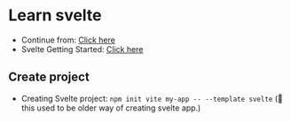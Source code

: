 # Learn svelte

- Continue from: [Click here](https://svelte.dev/tutorial/component-events)
- Svelte Getting Started: [Click here](https://svelte.dev/docs#getting-started)

## Create project

- Creating Svelte project: `npm init vite my-app -- --template svelte` (🛑this used to be older way of creating svelte app.)
